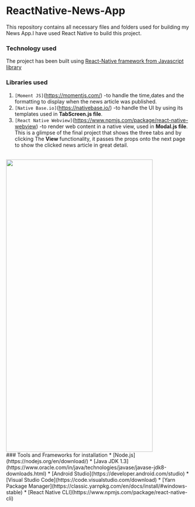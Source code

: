 # ReactNative-News-App
This repository contains all necessary files and folders used for building my News App.I have used React Native to build this project.
<br>
### Technology used
The project has been built using [React-Native framework from Javascript library](https://reactnative.dev/)
<br>
### Libraries used 
1. `[Moment JS]`(https://momentjs.com/) -to handle the time,dates and the formatting to display when the news article was published.
2. `[Native Base.io]`(https://nativebase.io/) -to handle the UI by using its templates used in **TabScreen.js file**.
3. `[React Native Webview]`(https://www.npmjs.com/package/react-native-webview) -to render web content in a native view, used in **Modal.js file**.
This is a glimpse of the final project that shows the three tabs and by clicking The **View** functionality, it passes the props onto the next page to show the clicked news article in great detail.
<br>
<img src="https://user-images.githubusercontent.com/65769340/98412828-9f08ae80-209e-11eb-8043-8dba674b9651.gif" width="400" height="800" />
<br>
### Tools and Frameworks for installation
* [Node.js](https://nodejs.org/en/download/)
* [Java JDK 1.3](https://www.oracle.com/in/java/technologies/javase/javase-jdk8-downloads.html)
* [Android Studio](https://developer.android.com/studio)
* [Visual Studio Code](https://code.visualstudio.com/download)
* [Yarn Package Manager](https://classic.yarnpkg.com/en/docs/install/#windows-stable)
* [React Native CLI](https://www.npmjs.com/package/react-native-cli)

